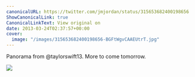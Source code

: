 ```yaml
---
canonicalURL: https://twitter.com/jmjordan/status/315653682400198656
ShowCanonicalLink: true
CanonicalLinkText: View original on
date: 2013-03-24T02:37:57+00:00
cover:
  image: "/images/315653682400198656-BGFtWgvCAAEUtrT.jpg"
---
```

Panorama from @taylorswift13. More to come tomorrow. 

![](/images/315653682400198656-BGFtWgvCAAEUtrT.jpg)